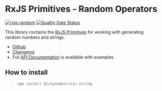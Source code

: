 # RxJS Primitives - Random Operators

[![rxjs-random](https://img.shields.io/npm/v/@tinynodes/rxjs-string?label=rxjs-string)](https://www.npmjs.com/package/@tinynodes/rxjs-random)
[![Quality Gate Status](https://sonarcloud.io/api/project_badges/measure?project=tanepiper_rxjs-primitives&metric=alert_status)](https://sonarcloud.io/dashboard?id=tanepiper_rxjs-primitives)

This library contains the [RxJS Primitives](https://github.com/tanepiper/rxjs-primitives) for working with generating random numbers and strings.

- [Github](https://github.com/tanepiper/rxjs-primitives)
- [Changelog](https://github.com/tanepiper/rxjs-primitives/blob/master/libs/rxjs/string/CHANGELOG.md)
- Full [API Documentation](https://tanepiper.github.io/rxjs-primitives/modules/random.html) is available with examples.

## How to install

> `npm install @tinynodes/rxjs-string`

